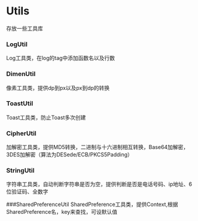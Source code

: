 # Utils

存放一些工具库

### LogUtil
Log工具类，在log的tag中添加函数名以及行数

### DimenUtil
像素工具类，提供dp到px以及px到dp的转换

### ToastUtil
Toast工具类，防止Toast多次创建

### CipherUtil
加解密工具类，提供MD5转换，二进制与十六进制相互转换，Base64加解密，3DES加解密（算法为DESede/ECB/PKCS5Padding）

### StringUtil
字符串工具类，自动判断字符串是否为空，提供判断是否是电话号码、ip地址、6位验证码、全数字

###SharedPreferenceUtil
SharedPreference工具类，提供Context,根据SharedPreference名，key来查找，可设默认值

